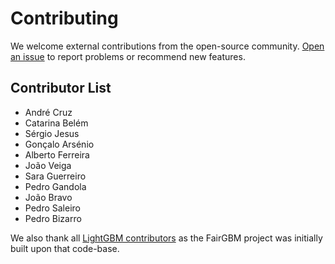 # Contributing

We welcome external contributions from the open-source community.
[Open an issue](https://github.com/feedzai/fairgbm/issues) to report problems or recommend new features.


## Contributor List

- André Cruz
- Catarina Belém
- Sérgio Jesus
- Gonçalo Arsénio
- Alberto Ferreira
- João Veiga
- Sara Guerreiro
- Pedro Gandola
- João Bravo
- Pedro Saleiro
- Pedro Bizarro

We also thank all [LightGBM contributors](https://github.com/microsoft/LightGBM/graphs/contributors) as the FairGBM 
project was initially built upon that code-base.
